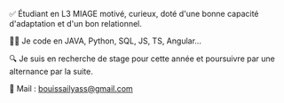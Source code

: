 ✅  Étudiant en L3 MIAGE motivé, curieux, doté d'une bonne capacité d'adaptation et d'un bon relationnel.

👨‍💻 Je code en JAVA, Python, SQL, JS, TS, Angular…

🔍 Je suis en recherche de stage pour cette année et poursuivre par une alternance par la suite.

📇 Mail : bouissailyass@gmail.com

<!---
l3miage-bouissai/l3miage-bouissai is a ✨ special ✨ repository because its `README.md` (this file) appears on your GitHub profile.
You can click the Preview link to take a look at your changes.
--->
